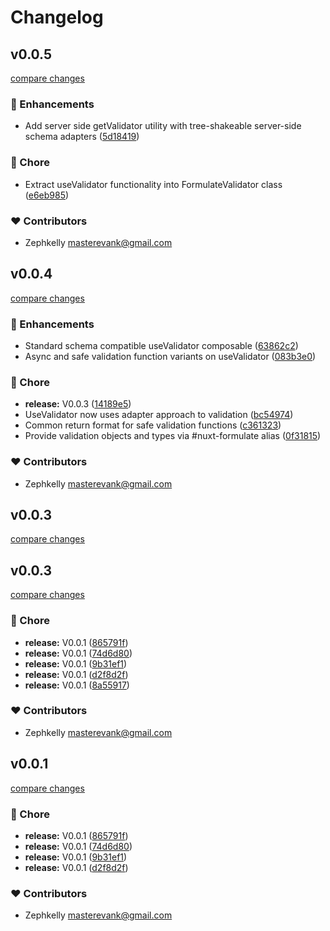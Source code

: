 # Changelog


## v0.0.5

[compare changes](https://github.com/zephkelly/nuxt-formulate/compare/v0.0.4...v0.0.5)

### 🚀 Enhancements

- Add server side getValidator utility with tree-shakeable server-side schema adapters ([5d18419](https://github.com/zephkelly/nuxt-formulate/commit/5d18419))

### 🏡 Chore

- Extract useValidator functionality into FormulateValidator class ([e6eb985](https://github.com/zephkelly/nuxt-formulate/commit/e6eb985))

### ❤️ Contributors

- Zephkelly <masterevank@gmail.com>

## v0.0.4

[compare changes](https://github.com/zephkelly/nuxt-formulate/compare/v0.0.3...v0.0.4)

### 🚀 Enhancements

- Standard schema compatible useValidator composable ([63862c2](https://github.com/zephkelly/nuxt-formulate/commit/63862c2))
- Async and safe validation function variants on useValidator ([083b3e0](https://github.com/zephkelly/nuxt-formulate/commit/083b3e0))

### 🏡 Chore

- **release:** V0.0.3 ([14189e5](https://github.com/zephkelly/nuxt-formulate/commit/14189e5))
- UseValidator now uses adapter approach to validation ([bc54974](https://github.com/zephkelly/nuxt-formulate/commit/bc54974))
- Common return format for safe validation functions ([c361323](https://github.com/zephkelly/nuxt-formulate/commit/c361323))
- Provide validation objects and types via #nuxt-formulate alias ([0f31815](https://github.com/zephkelly/nuxt-formulate/commit/0f31815))

### ❤️ Contributors

- Zephkelly <masterevank@gmail.com>

## v0.0.3

[compare changes](https://github.com/zephkelly/nuxt-formulate/compare/v0.0.3...v0.0.3)

## v0.0.3

[compare changes](https://github.com/zephkelly/nuxt-formulate/compare/v0.0.1...v0.0.3)

### 🏡 Chore

- **release:** V0.0.1 ([865791f](https://github.com/zephkelly/nuxt-formulate/commit/865791f))
- **release:** V0.0.1 ([74d6d80](https://github.com/zephkelly/nuxt-formulate/commit/74d6d80))
- **release:** V0.0.1 ([9b31ef1](https://github.com/zephkelly/nuxt-formulate/commit/9b31ef1))
- **release:** V0.0.1 ([d2f8d2f](https://github.com/zephkelly/nuxt-formulate/commit/d2f8d2f))
- **release:** V0.0.1 ([8a55917](https://github.com/zephkelly/nuxt-formulate/commit/8a55917))

### ❤️ Contributors

- Zephkelly <masterevank@gmail.com>

## v0.0.1

[compare changes](https://github.com/zephkelly/nuxt-formulate/compare/v0.0.1...v0.0.1)

### 🏡 Chore

- **release:** V0.0.1 ([865791f](https://github.com/zephkelly/nuxt-formulate/commit/865791f))
- **release:** V0.0.1 ([74d6d80](https://github.com/zephkelly/nuxt-formulate/commit/74d6d80))
- **release:** V0.0.1 ([9b31ef1](https://github.com/zephkelly/nuxt-formulate/commit/9b31ef1))
- **release:** V0.0.1 ([d2f8d2f](https://github.com/zephkelly/nuxt-formulate/commit/d2f8d2f))

### ❤️ Contributors

- Zephkelly <masterevank@gmail.com>

